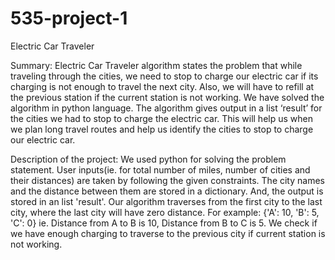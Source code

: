 # 535-project-1
Electric Car Traveler

Summary:
Electric Car Traveler algorithm states the problem that while traveling through the cities, we need to stop to charge our electric car if its charging is not enough to travel the next city. Also, we will have to refill at the previous station if the current station is not working. We have solved the algorithm in python language. The algorithm gives output in a list ‘result’ for the cities we had to stop to charge the electric car. This will help us when we plan long travel routes and help us identify the cities to stop to charge our electric car.

Description of the project:
We used python for solving the problem statement. User inputs(ie. for total number of miles, number of cities and their distances) are taken by following the given constraints. The city names and the distance between them are stored in a dictionary. And, the output is stored in an list 'result'. Our algorithm traverses from the first city to the last city, where the last city will have zero distance. For example: {'A': 10, 'B': 5, 'C': 0} ie. Distance from A to B is 10, Distance from B to C is 5. We check if we have enough charging to traverse to the previous city if current station is not working.



